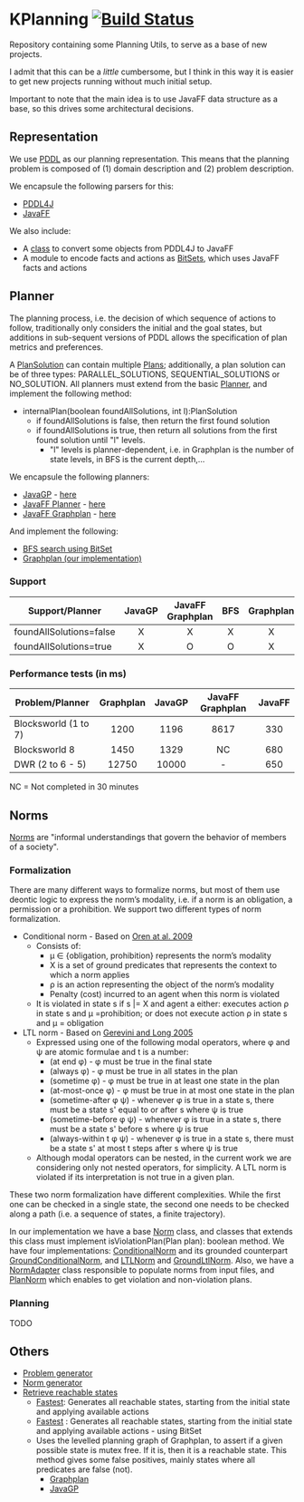 # KPlanning [![Build Status](https://travis-ci.com/guilhermekrz/KPlanning.svg?token=VBgyk5JAs3dn31fkKpxS&branch=master)](https://travis-ci.com/guilhermekrz/KPlanning)

Repository containing some Planning Utils, to serve as a base of new projects. 

I admit that this can be a *little* cumbersome, but I think in this way it is easier to get new projects running without much initial setup.

Important to note that the main idea is to use JavaFF data structure as a base, so this drives some architectural decisions.

## Representation

We use [PDDL](https://en.wikipedia.org/wiki/Planning_Domain_Definition_Language) as our planning representation.
This means that the planning problem is composed of (1) domain description and (2) problem description.

We encapsule the following parsers for this:
* [PDDL4J](https://github.com/pellierd/pddl4j)
* [JavaFF](https://github.com/guilhermekrz/JavaFF)

We also include:
* A [class](https://github.com/guilhermekrz/KPlanning/blob/master/src/main/java/kplanning/parser/Pddl4jToJavaffConverter.java) to convert some objects from PDDL4J to JavaFF
* A module to encode facts and actions as [BitSets](https://github.com/guilhermekrz/KPlanning/tree/master/src/main/java/kplanning/bitset), which uses JavaFF facts and actions

## Planner

The planning process, i.e. the decision of which sequence of actions to follow, traditionally only considers the initial and the goal states, but additions in sub-sequent versions of PDDL allows the specification of plan metrics and preferences.

A [PlanSolution](https://github.com/guilhermekrz/KPlanning/blob/master/src/main/java/kplanning/plan/PlanSolution.java) can contain multiple [Plans](https://github.com/guilhermekrz/KPlanning/blob/master/src/main/java/kplanning/plan/Plan.java); additionally, a plan solution can be of three types: PARALLEL_SOLUTIONS, SEQUENTIAL_SOLUTIONS or NO_SOLUTION.
All planners must extend from the basic [Planner](https://github.com/guilhermekrz/KPlanning/blob/master/src/main/java/kplanning/planner/Planner.java), and implement the following method:
* internalPlan(boolean foundAllSolutions, int l):PlanSolution
    * if foundAllSolutions is false, then return the first found solution
    * if foundAllSolutions is true, then return all solutions from the first found solution until "l" levels.
        * "l" levels is planner-dependent, i.e. in Graphplan is the number of state levels, in BFS is the current depth,... 

We encapsule the following planners:
* [JavaGP](https://github.com/pucrs-automated-planning/javagp) - [here](https://github.com/guilhermekrz/KPlanning/blob/master/src/main/java/kplanning/planner/GraphplanAdapter.java)
* [JavaFF Planner](https://github.com/guilhermekrz/JavaFF) - [here](https://github.com/guilhermekrz/KPlanning/blob/master/src/main/java/kplanning/planner/JavaffPlanner.java)
* [JavaFF Graphplan](https://github.com/guilhermekrz/JavaFF) - [here](https://github.com/guilhermekrz/KPlanning/blob/master/src/main/java/kplanning/planner/JavaffGraphplanPlanner.java)

And implement the following:
* [BFS search using BitSet](https://github.com/guilhermekrz/KPlanning/blob/master/src/main/java/kplanning/planner/BFSSearchPlanner.java)
* [Graphplan (our implementation)](https://github.com/guilhermekrz/KPlanning/blob/master/src/main/java/kplanning/planner/GraphplanPlanner.java)

### Support 

| Support/Planner           | JavaGP | JavaFF Graphplan | BFS | Graphplan |
| -------------             |:------:|:------:|:----------------:|:------:|
| foundAllSolutions=false   | X      | X   | X             | X    |
| foundAllSolutions=true    | X      | O   | O               | X    |

### Performance tests (in ms)
        
| Problem/Planner       | Graphplan | JavaGP | JavaFF Graphplan | JavaFF |
| -------------         |:---------:|:------:|:----------------:|:------:|
| Blocksworld (1 to 7)  | 1200      | 1196   | 8617             | 330    |
| Blocksworld 8         | 1450      | 1329   | NC               | 680    |
| DWR (2 to 6 - 5)      | 12750     | 10000  | -                | 650    |

NC = Not completed in 30 minutes

## Norms

[Norms](https://en.wikipedia.org/wiki/Norm_(social)) are "informal understandings that govern the behavior of members of a society".

### Formalization

There are many different ways to formalize norms, but most of them use deontic logic to express the norm’s modality, i.e. if a norm is an obligation, a permission or a prohibition.
We support two different types of norm formalization.

* Conditional norm - Based on [Oren at al. 2009](https://link.springer.com/chapter/10.1007/978-3-642-00443-8_11#page-1)
    * Consists of:
        * μ ∈ {obligation, prohibition} represents the norm’s modality
        * X is a set of ground predicates that represents the context to which a norm applies
        * ρ is an action representing the object of the norm’s modality
        * Penalty (cost) incurred to an agent when this norm is violated
    * It is violated in state s if s |= X and agent a either: executes action ρ in state s and μ =prohibition; or does not execute action ρ in state s and μ = obligation
* LTL norm - Based on [Gerevini and Long 2005](http://strathprints.strath.ac.uk/3149/)
    * Expressed using one of the following modal operators, where φ and ψ are atomic formulae and t is a number:
        * (at end φ) - φ must be true in the final state
        * (always φ) - φ must be true in all states in the plan
        * (sometime φ) - φ must be true in at least one state in the plan
        * (at-most-once φ) - φ must be true in at most one state in the plan
        * (sometime-after φ ψ) - whenever φ is true in a state s, there must be a state s' equal to or after s where ψ is true
        * (sometime-before φ ψ) - whenever φ is true in a state s, there must be a state s' before s where ψ is true
        * (always-within t φ ψ) - whenever φ is true in a state s, there must be a state s' at most t steps after s where ψ is true
    * Although modal operators can be nested, in the current work we are considering only not nested operators, for simplicity. A LTL norm is violated if its interpretation is not true in a given plan.

These two norm formalization have different complexities.
While the first one can be checked in a single state, the second one needs to be checked along a path (i.e. a sequence of states, a finite trajectory).

In our implementation we have a base [Norm](https://github.com/guilhermekrz/KPlanning/blob/master/src/main/java/kplanning/norm/Norm.java) class, and classes that extends this class must implement isViolationPlan(Plan plan): boolean method.
We have four implementations: [ConditionalNorm](https://github.com/guilhermekrz/KPlanning/blob/master/src/main/java/kplanning/norm/ConditionalNorm.java) and its grounded counterpart [GroundConditionalNorm](https://github.com/guilhermekrz/KPlanning/blob/master/src/main/java/kplanning/norm/GroundConditionalNorm.java),
and [LTLNorm](https://github.com/guilhermekrz/KPlanning/blob/master/src/main/java/kplanning/norm/LtlNorm.java) and [GroundLtlNorm](https://github.com/guilhermekrz/KPlanning/blob/master/src/main/java/kplanning/norm/GroundLtlNorm.java).
Also, we have a [NormAdapter](https://github.com/guilhermekrz/KPlanning/blob/master/src/main/java/kplanning/norm/NormAdapter.java) class responsible to populate norms from input files,
and [PlanNorm](https://github.com/guilhermekrz/KPlanning/blob/master/src/main/java/kplanning/norm/PlanNorm.java) which enables to get violation and non-violation plans.


### Planning
TODO

## Others

* [Problem generator](https://github.com/guilhermekrz/KPlanning/blob/master/src/main/java/kplanning/generator/GenerateProblems.java)
* [Norm generator](https://github.com/guilhermekrz/KPlanning/blob/master/src/main/java/kplanning/generator/GenerateNorms.java)
* [Retrieve reachable states](https://github.com/guilhermekrz/KPlanning/blob/master/src/main/java/kplanning/reachableStates/GetReachableStatesStrategy.java)
    * [Fastest](https://github.com/guilhermekrz/KPlanning/blob/master/src/main/java/kplanning/reachableStates/ActionsReachableStatesStrategy.java): Generates all reachable states, starting from the initial state and applying available actions
    * [Fastest](https://github.com/guilhermekrz/KPlanning/blob/master/src/main/java/kplanning/reachableStates/BitSetReachableStatesStrategy.java) : Generates all reachable states, starting from the initial state and applying available actions - using BitSet
    * Uses the levelled planning graph of Graphplan, to assert if a given possible state is mutex free.
    If it is, then it is a reachable state. 
    This method gives some false positives, mainly states where all predicates are false (not).
        * [Graphplan](https://github.com/guilhermekrz/KPlanning/blob/master/src/main/java/kplanning/reachableStates/GraphplanReachableStatesStrategy.java)
        * [JavaGP](https://github.com/guilhermekrz/KPlanning/blob/master/src/main/java/kplanning/reachableStates/JavagpReachableStatesStrategy.java)